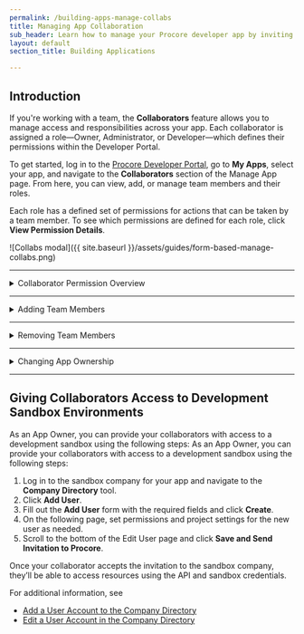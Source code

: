 ```yaml
---
permalink: /building-apps-manage-collabs
title: Managing App Collaboration
sub_header: Learn how to manage your Procore developer app by inviting collaborators and transferring app ownership.
layout: default
section_title: Building Applications

---
```


## Introduction
If you're working with a team, the **Collaborators** feature allows you to manage access and responsibilities across your app. Each collaborator is assigned a role—Owner, Administrator, or Developer—which defines their permissions within the Developer Portal.

To get started, log in to the [Procore Developer Portal](https://developers.procore.com/signin), go to **My Apps**, select your app, and navigate to the **Collaborators** section of the Manage App page. From here, you can view, add, or manage team members and their roles.

Each role has a defined set of permissions for actions that can be taken by a team member. To see which permissions are defined for each role, click **View Permission Details**.

![Collabs modal]({{ site.baseurl }}/assets/guides/form-based-manage-collabs.png)

***
<details>
  <summary class="collapseListTierOne">Collaborator Permission Overview</summary>
    <p>
    Before inviting team members to collaborate on your app, it's important to understand the roles available and the actions each can perform within the Developer Portal. There are three collaborator roles:
    </p>
    <ul>
        <li><strong>Owner</strong> – Has full access to all app management capabilities, including inviting collaborators, editing app details, updating permissions, and transferring ownership.</li>
        <li><strong>Admin</strong> – Can manage app details, versions, and permissions, but cannot transfer ownership or remove the current Owner.</li>
        <li><strong>Developer</strong> – Can view app details and contribute to development, but cannot make changes to collaborator roles or publish to production.</li>
    </ul>
    <p>
    Refer to the table below for a complete breakdown of permissions by role:
    </p>
    <img src="{{ site.baseurl }}/assets/guides/collab-permissions.png" alt="Collaborator Role Permissions Overview" style="max-width:50%; margin-top:1rem;" />
</details>


***
<details>
    <summary class="collapseListTierOne">Adding Team Members</summary>
    <p>
    App Owners and Admins can invite team members to app and assign roles based on their responsibilities:
        <ol>
            <li>Open your app in the Developer Portal and go to the <b>Collaborators</b> section.</li>
            <li>Click <b>Add Another User</b>.</li>
            <li>Enter the team member’s email address, choose their role (<b>Admin</b> or <b>Developer</b>), and click <b>Send Invitation</b>.</li>
        </ol>
        Once added, the invited user will receive an email to confirm the additional. Once they accept, they gain access to the app with permissions aligned to their assigned role.
    </p>
</details>

***
<details>
    <summary class="collapseListTierOne">Removing Team Members</summary>
    <p>
    App Owners and Admins can remove collaborators from the app:
        <ol>
            <li>Open your app and go to the <b>Collaborators</b> section.</li>
            <li>Click the three-dot menu (<b>⋮</b>) next to the desired collaborator.</li> 
            <li>Select <b>Remove from Project</b> and confirm the action.</li>
        </ol>
        Once removed, the team member will no longer have access to the app in the Developer Portal.
    </p>
</details>

***
<details>
    <summary class="collapseListTierOne">Changing App Ownership</summary>
    <p>
    App Owners can transfer ownership to another team member already added to the app:
        <ol>
            <li>Open your app and go to the <b>Collaborators</b> section.</li>
            <li>Click the three-dot menu (<b>⋮</b>) next to the desired collaborator.</li> 
            <li>Select <b>Transfer App Ownership</b> and confirm the action.</li>
        </ol>
        If the current App Owner is no longer with your organization, Procore can help reassign ownership. To initiate this process, email <a href="mailto:apisupport@procore.com">apisupport@procore.com</a>. Please note that specific criteria must be met before a transfer can be completed.
    </p>
</details>

***
## Giving Collaborators Access to Development Sandbox Environments

As an App Owner, you can provide your collaborators with access to a development sandbox using the following steps:
As an App Owner, you can provide your collaborators with access to a development sandbox using the following steps:

1. Log in to the sandbox company for your app and navigate to the **Company Directory** tool.
2. Click **Add User**.
3. Fill out the **Add User** form with the required fields and click **Create**.
4. On the following page, set permissions and project settings for the new user as needed.
5. Scroll to the bottom of the Edit User page and click **Save and Send Invitation to Procore**.

Once your collaborator accepts the invitation to the sandbox company, they’ll be able to access resources using the API and sandbox credentials.

For additional information, see 
- [Add a User Account to the Company Directory](https://support.procore.com/products/online/user-guide/company-level/directory/tutorials/add-a-user-account-to-the-company-directory)
- [Edit a User Account in the Company Directory](https://support.procore.com/products/online/user-guide/company-level/directory/tutorials/edit-a-user-account-in-the-company-directory)